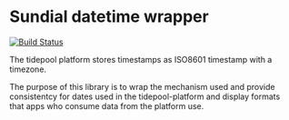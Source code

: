 Sundial datetime wrapper
========================

[![Build Status](https://travis-ci.org/tidepool-org/sundial.png)](https://travis-ci.org/tidepool-org/sundial)


The tidepool platform stores timestamps as ISO8601 timestamp with a timezone.

The purpose of this library is to wrap the mechanism used and provide consistentcy for dates used in the tidepool-platform and display formats that apps who consume data from the platform use.

